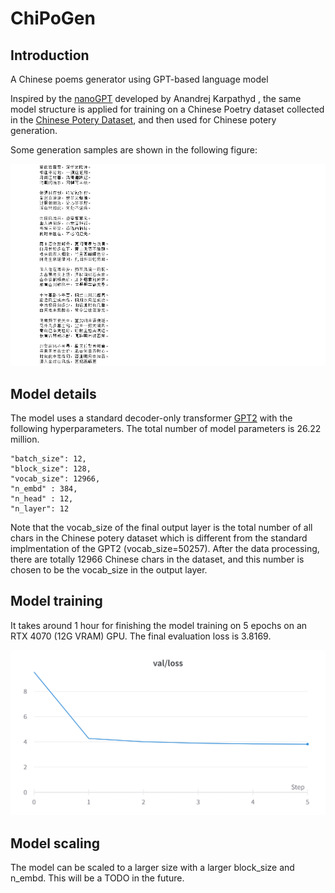 # ChiPoGen

## Introduction
 A Chinese poems generator using GPT-based language model

 Inspired by the [nanoGPT](https://github.com/karpathy/nanoGPT) developed by Anandrej Karpathyd , the same model structure is applied for training on a Chinese Poetry dataset collected in the [Chinese Potery Dataset](https://github.com/Werneror/Poetry), and then used for Chinese potery generation.

 Some generation samples are shown in the following figure:

 ![](assests/poetry_generated_sample.PNG)

 ## Model details
The model uses a standard decoder-only transformer [GPT2](https://paperswithcode.com/paper/language-models-are-unsupervised-multitask) with the following hyperparameters. The total number of model parameters is 26.22 million.

    "batch_size": 12,
    "block_size": 128,
    "vocab_size": 12966,
    "n_embd" : 384,
    "n_head" : 12,
    "n_layer": 12
    
Note that the vocab_size of the final output layer is the total number of all chars in the Chinese potery dataset which is different from the standard implmentation of the GPT2 (vocab_size=50257). After the data processing, there are totally 12966 Chinese chars in the dataset, and this number is chosen to be the vocab_size in the output layer.

## Model training
It takes around 1 hour for finishing the model training on 5 epochs on an RTX 4070 (12G VRAM) GPU. The final evaluation loss is 3.8169.

![](assests/val_loss.png)

## Model scaling
The model can be scaled to a larger size with a larger block_size and n_embd. This will be a TODO in the future.